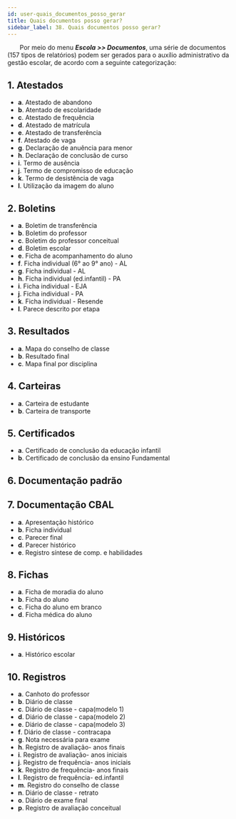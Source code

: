 ```yaml
---
id: user-quais_documentos_posso_gerar
title: Quais documentos posso gerar?  
sidebar_label: 38. Quais documentos posso gerar?
---
```


&nbsp;&nbsp;&nbsp;&nbsp;&nbsp;&nbsp;&nbsp;Por meio do menu ***Escola >> Documentos***, uma série de documentos (157 tipos de relatórios) podem ser gerados para o auxílio administrativo da gestão escolar, de acordo com a seguinte categorização:

## 1. Atestados

- **a**. Atestado de abandono
- **b**. Atentado de escolaridade
- **c**. Atestado de frequência
- **d**. Atestado de matrícula
- **e**. Atestado de transferência
- **f**. Atestado de vaga
- **g**. Declaração de anuência para menor
- **h**. Declaração de conclusão de curso
- **i**. Termo de ausência
- **j**. Termo de compromisso de educação
- **k**. Termo de desistência de vaga
- **l**. Utilização da imagem do aluno

## 2. Boletins

- **a**. Boletim de transferência 
- **b**. Boletim do professor
- **c**. Boletim do professor conceitual
- **d**. Boletim escolar
- **e**. Ficha de acompanhamento do aluno
- **f**. Ficha individual (6° ao 9° ano) - AL
- **g**. Ficha individual - AL
- **h**. Ficha individual (ed.infantil) - PA
- **i**. Ficha individual - EJA
- **j**. Ficha individual - PA
- **k**. Ficha individual - Resende
- **l**. Parece descrito por etapa

## 3. Resultados

- **a**. Mapa do conselho de classe 
- **b**. Resultado final
- **c**. Mapa final por disciplina

## 4. Carteiras

- **a**. Carteira de estudante
- **b**. Carteira de transporte

## 5. Certificados

- **a**. Certificado  de conclusão da educação infantil
- **b**. Certificado  de conclusão da ensino Fundamental

## 6. Documentação padrão

## 7. Documentação CBAL

- **a**. Apresentação histórico
- **b**. Ficha individual
- **c**. Parecer final
- **d**. Parecer histórico
- **e**. Registro síntese de comp. e habilidades 

## 8. Fichas

- **a**. Ficha de moradia do aluno
- **b**. Ficha do aluno
- **c**. Ficha do aluno em branco
- **d**. Ficha médica do aluno

## 9. Históricos

- **a**. Histórico escolar

## 10. Registros

- **a**. Canhoto do professor
- **b**. Diário de classe
- **c**. Diário de classe - capa(modelo 1)
- **d**. Diário de classe - capa(modelo 2)
- **e**. Diário de classe - capa(modelo 3)
- **f**. Diário de classe - contracapa
- **g**. Nota necessária para exame
- **h**. Registro de avaliação- anos finais 
- **i**. Registro de avaliação- anos iniciais
- **j**. Registro de frequência- anos iniciais 
- **k**. Registro de frequência- anos finais
- **l**. Registro de frequência- ed.infantil
- **m**. Registro do conselho de classe
- **n**. Diário de classe - retrato
- **o**. Diário de exame final 
- **p**. Registro de avaliação conceitual